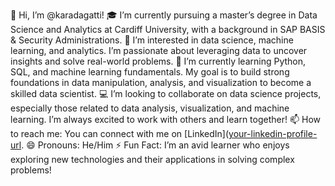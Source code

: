 👋 Hi, I’m @karadagatti!
🎓 I’m currently pursuing a master’s degree in Data Science and Analytics at Cardiff University, with a background in SAP BASIS & Security Administrations.
👀 I’m interested in data science, machine learning, and analytics. I’m passionate about leveraging data to uncover insights and solve real-world problems.
🌱 I’m currently learning Python, SQL, and machine learning fundamentals. My goal is to build strong foundations in data manipulation, analysis, and visualization to become a skilled data scientist.
💻 I’m looking to collaborate on data science projects, especially those related to data analysis, visualization, and machine learning. I’m always excited to work with others and learn together!
📫 How to reach me: You can connect with me on [LinkedIn]([your-linkedin-profile-url](https://www.linkedin.com/in/tarun-kumar-karadagatti-8b425a155/).
😄 Pronouns: He/Him
⚡ Fun Fact: I’m an avid learner who enjoys exploring new technologies and their applications in solving complex problems!


<!---
karadagatti/karadagatti is a ✨ special ✨ repository because its `README.md` (this file) appears on your GitHub profile.
You can click the Preview link to take a look at your changes.
--->
